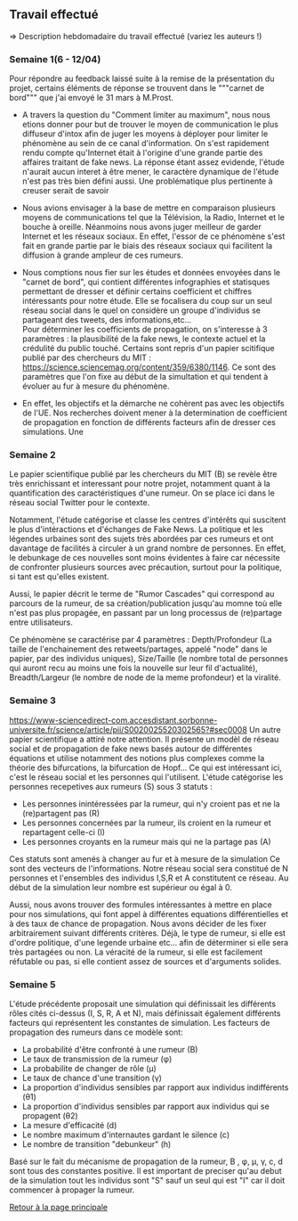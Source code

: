 ## Travail effectué 

=> Description hebdomadaire du travail effectué (variez les auteurs !)

### Semaine 1(6 - 12/04)
Pour répondre au feedback laissé suite à la remise de la présentation du projet, certains éléments de réponse se trouvent dans le """carnet de bord""" que j'ai envoyé le 31 mars à M.Prost. 
- A travers la question du "Comment limiter au maximum", nous nous etions donner pour but de trouver le moyen de communication le plus diffuseur d'intox afin de juger les moyens à déployer pour limiter le phénomène au sein de ce canal d'information. On s'est rapidement rendu compte qu'Internet était à l'origine  d'une grande partie des affaires traitant de fake news. La réponse étant assez evidende, l'étude n'aurait aucun interet à être mener, le caractère dynamique de l'étude n'est pas très bien défini aussi. Une problématique plus pertinente à creuser serait de savoir 

- Nous avions envisager à la base de mettre en comparaison plusieurs moyens de communications tel que la Télévision, la Radio, Internet et le bouche à oreille. Néanmoins nous avons juger meilleur de garder Internet et les réseaux sociaux. En effet, l'essor de ce phénomène s'est fait en grande partie par le biais des réseaux sociaux qui facilitent la diffusion à grande ampleur de ces rumeurs.

- Nous comptions nous fier sur les études et données envoyées dans le "carnet de bord", qui contient différentes infographies et statisques permettant de dresser et définir certains coefficient et chiffres intéressants pour notre étude. Elle se focalisera du coup sur un seul réseau social dans le quel on considère un groupe d'individus se partageant des tweets, des informations,etc...  
Pour déterminer les coefficients de propagation, on s'interesse à 3 paramètres : la plausibilité de la fake news, le contexte actuel et la crédulité du public touché. Certains sont repris d'un papier scitifique publié par des chercheurs du MIT : https://science.sciencemag.org/content/359/6380/1146. 
Ce sont des paramètres que  l'on fixe au début de la simultation et qui tendent à évoluer au fur à mesure du phénomène.

- En effet, les objectifs et la démarche ne cohèrent pas avec les objectifs de l'UE. Nos recherches doivent mener à la determination de coefficient de propagation en fonction de différents facteurs afin de dresser ces simulations. Une 

### Semaine 2
Le papier scientifique publié par les chercheurs du MIT (B) se revèle être très enrichissant et interessant pour notre projet, notamment quant à la quantification des caractéristiques d'une rumeur. On se place ici dans le réseau social Twitter pour le contexte.

Notamment, l'étude catégorise et classe les centres d'intérêts qui suscitent le plus d'intéractions et d'échanges de Fake News. La politique et les légendes urbaines sont des sujets très abordées par ces rumeurs et ont davantage de facilités à circuler à un grand nombre de personnes. En effet, le debunkage de ces nouvelles sont moins évidentes à faire car nécessite de confronter plusieurs sources avec précaution, surtout pour la politique, si tant est qu'elles existent.

Aussi, le papier décrit le terme de "Rumor Cascades" qui correspond au parcours de la rumeur, de sa création/publication jusqu'au momne toù elle n'est pas plus propagée, en passant par un long processus de (re)partage entre utilisateurs. 

Ce phénomène se caractérise par 4 paramètres : Depth/Profondeur (La taille de l'enchainement des retweets/partages, appelé "node" dans le papier,  par des individus uniques), Size/Taille (le nombre total de personnes qui auront recu au moins une fois la nouvelle sur leur fil d'actualité), Breadth/Largeur (le nombre de node de la meme profondeur) et la viralité.

### Semaine 3
https://www-sciencedirect-com.accesdistant.sorbonne-universite.fr/science/article/pii/S0020025520302565?#sec0008
Un autre papier scientifique a attiré notre attention. Il présente un modèl de réseau social et de propagation de fake news basés autour de différentes équations et utilise notamment des notions plus complexes comme la théorie des bifurcations, la bifurcation  de Hopf...
Ce qui est intéressant ici, c'est le réseau social et les personnes qui l'utilisent.
L'étude catégorise les personnes recepetives aux rumeurs (S) sous 3 statuts : 
- Les personnes inintéressées par la rumeur, qui n'y croient pas et ne la (re)partagent pas (R)
- Les personnes concernées par la rumeur, ils croient en la rumeur et repartagent celle-ci (I)
- Les personnes croyants en la rumeur mais qui ne la partage pas (A)

Ces statuts sont amenés à changer au fur et à mesure de la simulation
Ce sont des vecteurs de l'informations. 
Notre réseau social sera constitué de N personnes et l'ensembles des individus I,S,R et A constitutent ce réseau. Au début de la simulation leur nombre est supérieur ou égal à 0.  

Aussi, nous avons trouver des formules intéressantes à mettre en place pour nos simulations, qui font appel à différentes equations différentielles et à des taux de chance de propagation.
Nous avons décider de les fixer arbitrairement suivant différents critères. Déjà, le type de rumeur, si elle est d'ordre politique, d'une legende urbaine etc... afin de déterminer si elle sera très partagées ou non. La véracité de la rumeur, si elle est facilement réfutable ou pas, si elle contient assez de sources et d'arguments solides.


### Semaine 5

L'étude précédente proposait une simulation qui définissait les différents rôles cités ci-dessus (I, S, R, A et N), mais définissait également différents facteurs qui représentent les constantes de simulation. Les facteurs de propagation des rumeurs dans ce modèle sont:

- La probabilité d'être confronté à une rumeur (B)
- Le taux de transmission de la rumeur (φ)
- La probabilite de changer de rôle (μ)
- Le taux de chance d'une transition (γ)
- La proportion d'individus sensibles par rapport aux individus indifférents (θ1)
- La proportion d'individus sensibles par rapport aux individus qui se propagent (θ2)
- La mesure d'efficacité (d)
- Le nombre maximum d'internautes gardant le silence (c)
- Le nombre de transition "debunkeur" (h)

Basé sur le fait du mécanisme de propagation de la rumeur, B , φ, μ, γ, c, d sont tous des constantes positive.
Il est important de preciser qu'au debut de la simulation tout les individus sont "S" sauf un seul qui est "I" car il doit commencer à propager la rumeur.



<a href="index.html"> Retour à la page principale </a>
